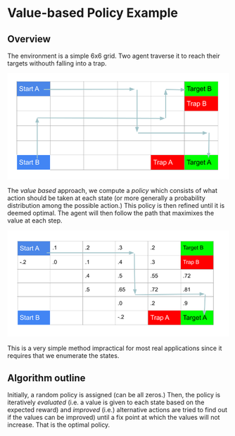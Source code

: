 # Value-based Policy Example

## Overview 

The environment is a simple 6x6 grid.
Two agent traverse it to reach their targets withouth falling into a trap.

![path1.png](path1.png)

The _value based_ approach, we compute a _policy_ which consists of
what action should be taken at each state (or more generally a probability 
distribution among the possible action.) This policy is then refined
until it is deemed optimal.
The agent will then follow the path that maximixes the value at each step.

![path2.png](path2.png)

This is a very simple method impractical for most real applications since
it requires that we enumerate the states.

## Algorithm outline

Initially, a random policy is assigned (can be all zeros.)
Then, the policy is iteratively _evaluated_ (i.e. a value is given
to each state based on the expected reward) and _improved_ (i.e.)
alternative actions are tried to find out if the values can be
improved) until a fix point at which the values will not increase.
That is the optimal policy.
